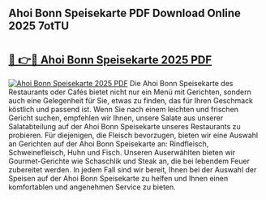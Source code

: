 ## Ahoi Bonn Speisekarte PDF Download Online 2025 7otTU

# <h2><a href="http://gccr17.nevu.top/?p=Ahoi+Bonn+Speisekarte">🔗 👉🔴 Ahoi Bonn Speisekarte 2025 PDF</a></h2>

[![Ahoi Bonn Speisekarte 2025 PDF](https://i.imgur.com/dBaPXMq.png)](http://gccr17.nevu.top/?p=Ahoi+Bonn+Speisekarte)
Die Ahoi Bonn Speisekarte des Restaurants oder Cafés bietet nicht nur ein Menü mit Gerichten, sondern auch eine Gelegenheit für Sie, etwas zu finden, das für Ihren Geschmack köstlich und passend ist. Wenn Sie nach einem leichten und frischen Gericht suchen, empfehlen wir Ihnen, unsere Salate aus unserer Salatabteilung auf der Ahoi Bonn Speisekarte unseres Restaurants zu probieren. Für diejenigen, die Fleisch bevorzugen, bieten wir eine Auswahl an Gerichten auf der Ahoi Bonn Speisekarte an: Rindfleisch, Schweinefleisch, Huhn und Fisch. Unseren Auserwählten bieten wir Gourmet-Gerichte wie Schaschlik und Steak an, die bei lebendem Feuer zubereitet werden. In jedem Fall sind wir bereit, Ihnen bei der Auswahl der Speisen auf der Ahoi Bonn Speisekarte zu helfen und Ihnen einen komfortablen und angenehmen Service zu bieten.
